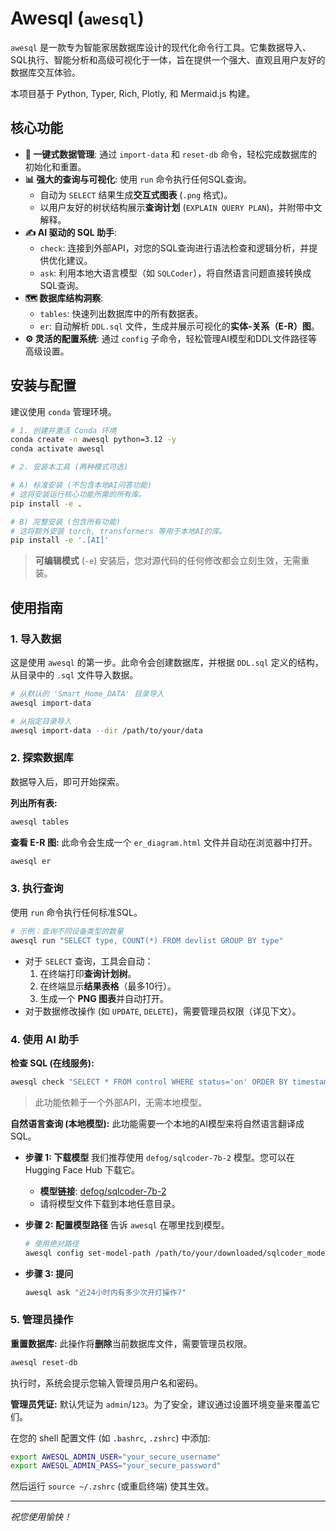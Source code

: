 # Awesql (`awesql`)

`awesql` 是一款专为智能家居数据库设计的现代化命令行工具。它集数据导入、SQL执行、智能分析和高级可视化于一体，旨在提供一个强大、直观且用户友好的数据库交互体验。

本项目基于 Python, Typer, Rich, Plotly, 和 Mermaid.js 构建。

## 核心功能

-   **🚀 一键式数据管理**: 通过 `import-data` 和 `reset-db` 命令，轻松完成数据库的初始化和重置。
-   **📊 强大的查询与可视化**: 使用 `run` 命令执行任何SQL查询。
    -   自动为 `SELECT` 结果生成**交互式图表** (`.png` 格式)。
    -   以用户友好的树状结构展示**查询计划** (`EXPLAIN QUERY PLAN`)，并附带中文解释。
-   **✍️ AI 驱动的 SQL 助手**:
    -   `check`: 连接到外部API，对您的SQL查询进行语法检查和逻辑分析，并提供优化建议。
    -   `ask`: 利用本地大语言模型（如 `SQLCoder`），将自然语言问题直接转换成SQL查询。
-   **🗺️ 数据库结构洞察**:
    -   `tables`: 快速列出数据库中的所有数据表。
    -   `er`: 自动解析 `DDL.sql` 文件，生成并展示可视化的**实体-关系（E-R）图**。
-   **⚙️ 灵活的配置系统**: 通过 `config` 子命令，轻松管理AI模型和DDL文件路径等高级设置。

## 安装与配置

建议使用 `conda` 管理环境。

```bash
# 1. 创建并激活 Conda 环境
conda create -n awesql python=3.12 -y
conda activate awesql

# 2. 安装本工具 (两种模式可选)

# A) 标准安装 (不包含本地AI问答功能)
# 这将安装运行核心功能所需的所有库。
pip install -e .

# B) 完整安装 (包含所有功能)
# 这将额外安装 torch, transformers 等用于本地AI的库。
pip install -e '.[AI]'
```

> **可编辑模式** (`-e`) 安装后，您对源代码的任何修改都会立刻生效，无需重装。

## 使用指南

### 1. 导入数据
这是使用 `awesql` 的第一步。此命令会创建数据库，并根据 `DDL.sql` 定义的结构，从目录中的 `.sql` 文件导入数据。

```bash
# 从默认的 'Smart_Home_DATA' 目录导入
awesql import-data

# 从指定目录导入
awesql import-data --dir /path/to/your/data
```

### 2. 探索数据库
数据导入后，即可开始探索。

**列出所有表:**
```bash
awesql tables
```

**查看 E-R 图:**
此命令会生成一个 `er_diagram.html` 文件并自动在浏览器中打开。
```bash
awesql er
```

### 3. 执行查询
使用 `run` 命令执行任何标准SQL。

```bash
# 示例：查询不同设备类型的数量
awesql run "SELECT type, COUNT(*) FROM devlist GROUP BY type"
```
- 对于 `SELECT` 查询，工具会自动：
    1.  在终端打印**查询计划树**。
    2.  在终端显示**结果表格**（最多10行）。
    3.  生成一个 **PNG 图表**并自动打开。
- 对于数据修改操作 (如 `UPDATE`, `DELETE`)，需要管理员权限（详见下文）。

### 4. 使用 AI 助手

**检查 SQL (在线服务):**
```bash
awesql check "SELECT * FROM control WHERE status='on' ORDER BY timestamp DESC"
```
> 此功能依赖于一个外部API，无需本地模型。

**自然语言查询 (本地模型):**
此功能需要一个本地的AI模型来将自然语言翻译成SQL。

-   **步骤 1: 下载模型**
    我们推荐使用 `defog/sqlcoder-7b-2` 模型。您可以在 Hugging Face Hub 下载它。
    - **模型链接**: [defog/sqlcoder-7b-2](https://huggingface.co/defog/sqlcoder-7b-2)
    - 请将模型文件下载到本地任意目录。

-   **步骤 2: 配置模型路径**
    告诉 `awesql` 在哪里找到模型。
    ```bash
    # 使用绝对路径
    awesql config set-model-path /path/to/your/downloaded/sqlcoder_model
    ```
-   **步骤 3: 提问**
    ```bash
    awesql ask "近24小时内有多少次开灯操作?"
    ```

### 5. 管理员操作

**重置数据库:**
此操作将**删除**当前数据库文件，需要管理员权限。
```bash
awesql reset-db
```
执行时，系统会提示您输入管理员用户名和密码。

**管理员凭证:**
默认凭证为 `admin`/`123`。为了安全，建议通过设置环境变量来覆盖它们。

在您的 shell 配置文件 (如 `.bashrc`, `.zshrc`) 中添加:
```bash
export AWESQL_ADMIN_USER="your_secure_username"
export AWESQL_ADMIN_PASS="your_secure_password"
```
然后运行 `source ~/.zshrc` (或重启终端) 使其生效。

---
*祝您使用愉快！* 